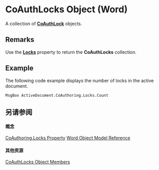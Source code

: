 
# CoAuthLocks Object (Word)

A collection of  **[CoAuthLock](3efa12b0-1079-c6df-20c1-a66398161c8e.md)** objects.


## Remarks

Use the  **[Locks](3efa12b0-1079-c6df-20c1-a66398161c8e.md)** property to return the **CoAuthLocks** collection.


## Example

The following code example displays the number of locks in the active document.


```
MsgBox ActiveDocument.CoAuthoring.Locks.Count
```


## 另请参阅


#### 概念


[CoAuthoring.Locks Property](cf8feb0f-3617-c239-08de-ac6f8fc71b6e.md)
[Word Object Model Reference](be452561-b436-bb9b-6f94-3faa9a74a6fd.md)
#### 其他资源


[CoAuthLocks Object Members](http://msdn.microsoft.com/library/8ed97f6f-7fc1-f78c-6195-ac4e46e69921%28Office.15%29.aspx)